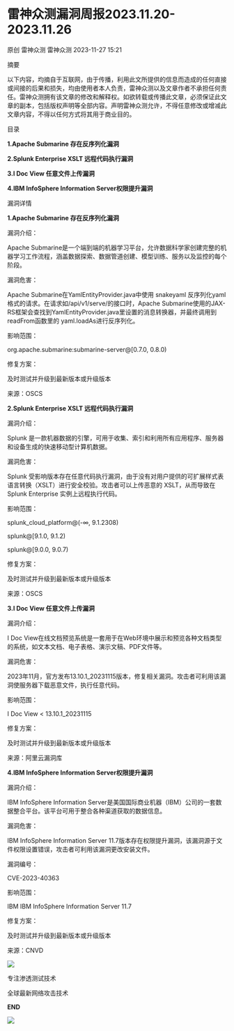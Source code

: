 #  雷神众测漏洞周报2023.11.20-2023.11.26   
原创 雷神众测  雷神众测   2023-11-27 15:21  
  
摘要  
  
  
以下内容，均摘自于互联网，由于传播，利用此文所提供的信息而造成的任何直接或间接的后果和损失，均由使用者本人负责，雷神众测以及文章作者不承担任何责任。雷神众测拥有该文章的修改和解释权。如欲转载或传播此文章，必须保证此文章的副本，包括版权声明等全部内容。声明雷神众测允许，不得任意修改或增减此文章内容，不得以任何方式将其用于商业目的。  
  
  
目录  
  
**1.Apache Submarine 存在反序列化漏洞**  
  
**2.Splunk Enterprise XSLT 远程代码执行漏洞**  
  
**3.I Doc View 任意文件上传漏洞**  
  
**4.IBM InfoSphere Information Server权限提升漏洞**  
  
  
漏洞详情  
  
**1.Apache Submarine 存在反序列化漏洞**  
  
  
漏洞介绍：  
  
Apache Submarine是一个端到端的机器学习平台，允许数据科学家创建完整的机器学习工作流程，涵盖数据探索、数据管道创建、模型训练、服务以及监控的每个阶段。  
  
  
漏洞危害：  
  
Apache Submarine在YamlEntityProvider.java中使用 snakeyaml 反序列化yaml 格式的请求。在请求如/api/v1/serve/的接口时，Apache Submarine使用的JAX-RS框架会查找到YamlEntityProvider.java里设置的消息转换器，并最终调用到readFrom函数里的 yaml.loadAs进行反序列化。  
  
  
影响范围：  
  
org.apache.submarine:submarine-server@[0.7.0, 0.8.0)  
  
  
修复方案：  
  
及时测试并升级到最新版本或升级版本  
  
  
来源：OSCS  
  
**2.Splunk Enterprise XSLT 远程代码执行漏洞**  
  
  
漏洞介绍：  
  
Splunk 是一款机器数据的引擎，可用于收集、索引和利用所有应用程序、服务器和设备生成的快速移动型计算机数据。  
  
  
漏洞危害：  
  
Splunk 受影响版本存在任意代码执行漏洞，由于没有对用户提供的可扩展样式表语言转换（XSLT）进行安全校验。攻击者可以上传恶意的 XSLT，从而导致在 Splunk Enterprise 实例上远程执行代码。  
  
  
影响范围：  
  
splunk_cloud_platform@(-∞, 9.1.2308)  
  
splunk@[9.1.0, 9.1.2)  
  
splunk@[9.0.0, 9.0.7)  
  
  
修复方案：  
  
及时测试并升级到最新版本或升级版本  
  
  
来源：OSCS  
  
  
**3.I Doc View 任意文件上传漏洞**  
  
  
漏洞介绍：  
  
I Doc View在线文档预览系统是一套用于在Web环境中展示和预览各种文档类型的系统，如文本文档、电子表格、演示文稿、PDF文件等。  
  
  
漏洞危害：  
  
2023年11月，官方发布13.10.1_20231115版本，修复相关漏洞。攻击者可利用该漏洞使服务器下载恶意文件，执行任意代码。  
  
  
影响范围：  
  
I Doc View < 13.10.1_20231115  
  
  
修复方案：  
  
及时测试并升级到最新版本或升级版本  
  
  
来源：阿里云漏洞库  
  
**4.IBM InfoSphere Information Server权限提升漏洞**  
  
  
漏洞介绍：  
  
IBM InfoSphere Information Server是美国国际商业机器（IBM）公司的一套数据整合平台。该平台可用于整合各种渠道获取的数据信息。  
  
  
漏洞危害：  
  
IBM InfoSphere Information Server 11.7版本存在权限提升漏洞，该漏洞源于文件权限设置错误，攻击者可利用该漏洞更改安装文件。  
  
  
漏洞编号：  
  
CVE-2023-40363  
  
  
影响范围：  
  
IBM IBM InfoSphere Information Server 11.7  
  
  
修复方案：  
  
及时测试并升级到最新版本或升级版本  
  
  
来源：CNVD  
  
  
  
  
  
  
![](https://mmbiz.qpic.cn/mmbiz_jpg/HxO8NorP4JWohFHicAoq6bRhqsnWnAzibfkuSs2MmpkzbCmymaUOWdTUcXx078BgICQ0jGicuI1cLUqfsJIBBln9A/640?wx_fmt=jpeg&from=appmsg "")  
  
专注渗透测试技术  
  
全球最新网络攻击技术  
  
  
**END**  
  
![](https://mmbiz.qpic.cn/mmbiz_jpg/HxO8NorP4JWohFHicAoq6bRhqsnWnAzibf5ByUibWBwnpIxiaib7hduYYnOibUSIEWPWDtL17Tb1icWiaCvDOfPVf279yg/640?wx_fmt=jpeg&from=appmsg "")  
  
  
  
